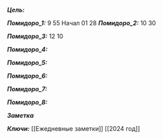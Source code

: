 
***Цель:***  

***Помидоро_1:*** 9 55
Начал 01 28
***Помидоро_2:*** 10 30

***Помидоро_3:*** 12 10

***Помидоро_4:*** 

***Помидоро_5:*** 

***Помидоро_6:*** 

***Помидоро_7:*** 

***Помидоро_8:*** 

***Заметка*** 


***Ключи:*** [[Ежедневные заметки]] [[2024 год]]